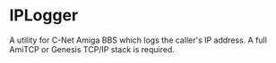 # IPLogger
A utility for C-Net Amiga BBS which logs the caller's IP address. A full AmiTCP or Genesis TCP/IP stack is required.
